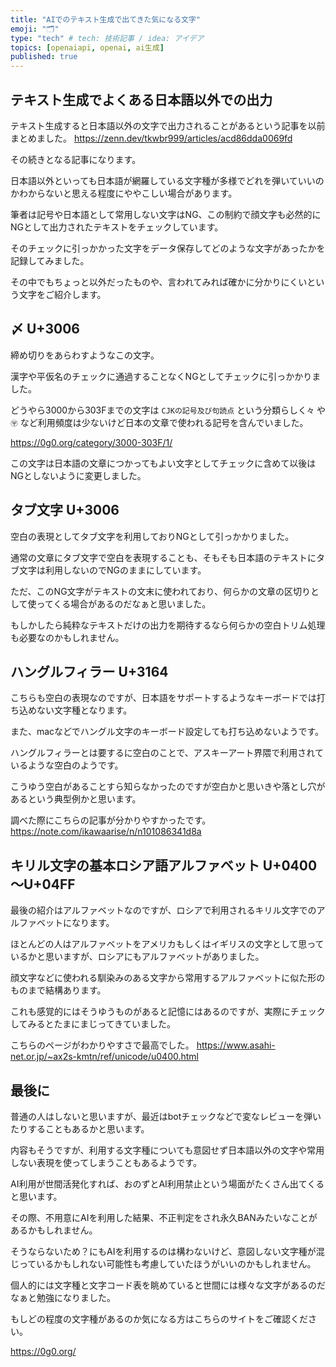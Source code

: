 ```yaml
---
title: "AIでのテキスト生成で出てきた気になる文字"
emoji: "🗂"
type: "tech" # tech: 技術記事 / idea: アイデア
topics: [openaiapi, openai, ai生成]
published: true
---
```


## テキスト生成でよくある日本語以外での出力

テキスト生成すると日本語以外の文字で出力されることがあるという記事を以前まとめました。
https://zenn.dev/tkwbr999/articles/acd86dda0069fd

その続きとなる記事になります。

日本語以外といっても日本語が網羅している文字種が多様でどれを弾いていいのかわからないと思える程度にややこしい場合があります。

筆者は記号や日本語として常用しない文字はNG、この制約で顔文字も必然的にNGとして出力されたテキストをチェックしています。

そのチェックに引っかかった文字をデータ保存してどのような文字があったかを記録してみました。

その中でもちょっと以外だったものや、言われてみれば確かに分かりにくいという文字をご紹介します。

## 〆 U+3006　
締め切りをあらわすようなこの文字。

漢字や平仮名のチェックに通過することなくNGとしてチェックに引っかかりました。

どうやら3000から303Fまでの文字は `CJKの記号及び句読点` という分類らしく`々` や `〶` など利用頻度は少ないけど日本の文章で使われる記号を含んでいました。

https://0g0.org/category/3000-303F/1/

この文字は日本語の文章につかってもよい文字としてチェックに含めて以後はNGとしないように変更しました。

## タブ文字 U+3006
空白の表現としてタブ文字を利用しておりNGとして引っかかりました。

通常の文章にタブ文字で空白を表現することも、そもそも日本語のテキストにタブ文字は利用しないのでNGのままにしています。

ただ、このNG文字がテキストの文末に使われており、何らかの文章の区切りとして使ってくる場合があるのだなぁと思いました。

もしかしたら純粋なテキストだけの出力を期待するなら何らかの空白トリム処理も必要なのかもしれません。

## ハングルフィラー U+3164
こちらも空白の表現なのですが、日本語をサポートするようなキーボードでは打ち込めない文字種となります。

また、macなどでハングル文字のキーボード設定しても打ち込めないようです。

ハングルフィラーとは要するに空白のことで、アスキーアート界隈で利用されているような空白のようです。

こうゆう空白があることすら知らなかったのですが空白かと思いきや落とし穴があるという典型例かと思います。

調べた際にこちらの記事が分かりやすかったです。
https://note.com/ikawaarise/n/n101086341d8a

## キリル文字の基本ロシア語アルファベット U+0400～U+04FF
最後の紹介はアルファベットなのですが、ロシアで利用されるキリル文字でのアルファベットになります。

ほとんどの人はアルファベットをアメリカもしくはイギリスの文字として思っているかと思いますが、ロシアにもアルファベットがありました。

顔文字などに使われる馴染みのある文字から常用するアルファベットに似た形のものまで結構あります。

これも感覚的にはそうゆうものがあると記憶にはあるのですが、実際にチェックしてみるとたまにまじってきていました。

こちらのページがわかりやすさで最高でした。
https://www.asahi-net.or.jp/~ax2s-kmtn/ref/unicode/u0400.html

## 最後に
普通の人はしないと思いますが、最近はbotチェックなどで変なレビューを弾いたりすることもあるかと思います。

内容もそうですが、利用する文字種についても意図せず日本語以外の文字や常用しない表現を使ってしまうこともあるようです。

AI利用が世間活発化すれば、おのずとAI利用禁止という場面がたくさん出てくると思います。

その際、不用意にAIを利用した結果、不正判定をされ永久BANみたいなことがあるかもしれません。

そうならないため？にもAIを利用するのは構わないけど、意図しない文字種が混じっているかもしれない可能性も考慮していたほうがいいのかもしれません。

個人的には文字種と文字コード表を眺めていると世間には様々な文字があるのだなぁと勉強になりました。

もしどの程度の文字種があるのか気になる方はこちらのサイトをご確認ください。

https://0g0.org/